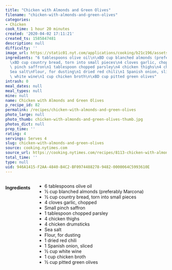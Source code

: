 ```yaml
---
title: "Chicken with Almonds and Green Olives"
filename: "chicken-with-almonds-and-green-olives"
categories:
- Chicken
cook_time: 1 hour 20 minutes
created: '2020-04-02 17:11:21'
created_ts: 1585847481
description: null
difficulty: ''
image_url: https://static01.nyt.com/applications/cooking/b21c196/assets/NYTCookingLogo.png
ingredients: "6 tablespoons olive oil\n\xBD cup blanched almonds (preferably Marcona)\n\
  \xBD cup country bread, torn into small pieces\n4 cloves garlic, chopped\nSmall\
  \ pinch saffron\n1 tablespoon chopped parsley\n4 chicken thighs\n4 chicken drumsticks\n\
  Sea salt\nFlour, for dusting\n1 dried red chili\n1 Spanish onion, sliced\n\xBD cup\
  \ white wine\n1 cup chicken broth\n\xBD cup pitted green olives"
intrash: 0
meal_dates: null
meal_types: null
mine: null
name: Chicken with Almonds and Green Olives
p_recipe_id: 82
permalink: /recipes/chicken-with-almonds-and-green-olives
photo_large: null
photo_thumb: chicken-with-almonds-and-green-olives-thumb.jpg
photos_dict: null
prep_time: ''
rating: 4
servings: Serves 4
slug: chicken-with-almonds-and-green-olives
source: cooking.nytimes.com
source_url: https://cooking.nytimes.com/recipes/8113-chicken-with-almonds-and-green-olives?action=click&module=Global%20Search%20Recipe%20Card&pgType=search&rank=26
total_time: ''
type: null
uid: 946A1415-F2AA-4840-B4C2-BF0974488278-9482-0000064C5993610E
---
```

<div class="large-8 medium-7 columns" id="writeup">	</div><!-- #writeup -->
</div><!-- #row-one -->
<div class="row" id="row-two">	<div class="medium-4 small-5 columns" id="ingredients"><h4>Ingredients</h4><div class="box box-ingredients content"><ul>
<li>6 tablespoons olive oil</li>
<li>½ cup blanched almonds (preferably Marcona)</li>
<li>½ cup country bread, torn into small pieces</li>
<li>4 cloves garlic, chopped</li>
<li>Small pinch saffron</li>
<li>1 tablespoon chopped parsley</li>
<li>4 chicken thighs</li>
<li>4 chicken drumsticks</li>
<li>Sea salt</li>
<li>Flour, for dusting</li>
<li>1 dried red chili</li>
<li>1 Spanish onion, sliced</li>
<li>½ cup white wine</li>
<li>1 cup chicken broth</li>
<li>½ cup pitted green olives</li>
</ul>
</div>	</div>	<div class="medium-6 small-7 columns" id="directions">	</div>